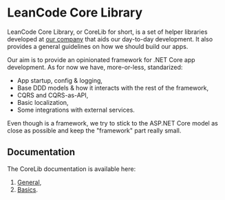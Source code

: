 LeanCode Core Library
=====================

LeanCode Core Library, or CoreLib for short, is a set of helper libraries developed at [our company](https://leancode.pl) that aids our day-to-day development. It also provides a general guidelines on how we should build our apps.

Our aim is to provide an opinionated framework for .NET Core app development. As for now we have, more-or-less, standarized:

 * App startup, config & logging,
 * Base DDD models & how it interacts with the rest of the framework,
 * CQRS and CQRS-as-API,
 * Basic localization,
 * Some integrations with external services.

Even though is a framework, we try to stick to the ASP.NET Core model as close as possible and keep the "framework" part really small.

## Documentation

The CoreLib documentation is available here:

 1. [General](./general/README.me),
 2. [Basics](./basics/README.md).
